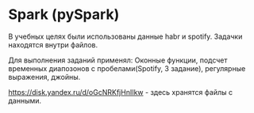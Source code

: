 # Spark (pySpark)
В учебных целях были использованы данные habr и spotify.
Задачки находятся внутри файлов.

Для выполнения заданий применял:
Оконные функции, подсчет временных диапозонов с пробелами(Spotify, 3 задание),  регулярные выражения, джойны. 

https://disk.yandex.ru/d/oGcNRKfjHnIIkw - здесь хранятся файлы с данными.
